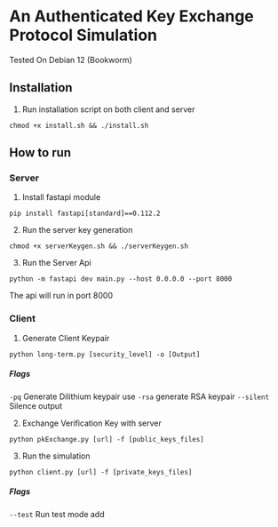 # An Authenticated Key Exchange Protocol Simulation
Tested On Debian 12 (Bookworm)

## Installation
1. Run installation script  on both client and server
```
chmod +x install.sh && ./install.sh
```

## How to run
### Server
1. Install fastapi module
```
pip install fastapi[standard]==0.112.2
```
2. Run the server key generation
```
chmod +x serverKeygen.sh && ./serverKeygen.sh
```

3. Run the Server Api
```
python -m fastapi dev main.py --host 0.0.0.0 --port 8000
```
The api will run in port 8000

### Client
1. Generate Client Keypair
```
python long-term.py [security_level] -o [Output]
```
##### Flags
`-pq` Generate Dilithium keypair use 
`-rsa`  generate RSA keypair 
`--silent` Silence output

2. Exchange Verification Key with server
```
python pkExchange.py [url] -f [public_keys_files]
```

3. Run the simulation
```
python client.py [url] -f [private_keys_files]
```
##### Flags
`--test` Run test mode add
